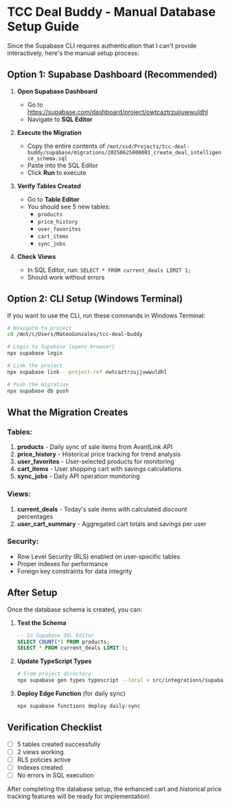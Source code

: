 # TCC Deal Buddy - Manual Database Setup Guide

Since the Supabase CLI requires authentication that I can't provide interactively, here's the manual setup process:

## Option 1: Supabase Dashboard (Recommended)

1. **Open Supabase Dashboard**
   - Go to https://supabase.com/dashboard/project/owtcaztrzujjuwwuldhl
   - Navigate to **SQL Editor**

2. **Execute the Migration**
   - Copy the entire contents of `/mnt/ssd/Projects/tcc-deal-buddy/supabase/migrations/20250625000001_create_deal_intelligence_schema.sql`
   - Paste into the SQL Editor
   - Click **Run** to execute

3. **Verify Tables Created**
   - Go to **Table Editor**
   - You should see 5 new tables:
     - `products`
     - `price_history`
     - `user_favorites`
     - `cart_items`
     - `sync_jobs`

4. **Check Views**
   - In SQL Editor, run: `SELECT * FROM current_deals LIMIT 1;`
   - Should work without errors

## Option 2: CLI Setup (Windows Terminal)

If you want to use the CLI, run these commands in Windows Terminal:

```bash
# Navigate to project
cd /mnt/c/Users/MateoGonzales/tcc-deal-buddy

# Login to Supabase (opens browser)
npx supabase login

# Link the project
npx supabase link --project-ref owtcaztrzujjuwwuldhl

# Push the migration
npx supabase db push
```

## What the Migration Creates

### Tables:
1. **products** - Daily sync of sale items from AvantLink API
2. **price_history** - Historical price tracking for trend analysis
3. **user_favorites** - User-selected products for monitoring
4. **cart_items** - User shopping cart with savings calculations
5. **sync_jobs** - Daily API operation monitoring

### Views:
1. **current_deals** - Today's sale items with calculated discount percentages
2. **user_cart_summary** - Aggregated cart totals and savings per user

### Security:
- Row Level Security (RLS) enabled on user-specific tables
- Proper indexes for performance
- Foreign key constraints for data integrity

## After Setup

Once the database schema is created, you can:

1. **Test the Schema**
   ```sql
   -- In Supabase SQL Editor
   SELECT COUNT(*) FROM products;
   SELECT * FROM current_deals LIMIT 5;
   ```

2. **Update TypeScript Types**
   ```bash
   # From project directory
   npx supabase gen types typescript --local > src/integrations/supabase/types.ts
   ```

3. **Deploy Edge Function** (for daily sync)
   ```bash
   npx supabase functions deploy daily-sync
   ```

## Verification Checklist

- [ ] 5 tables created successfully
- [ ] 2 views working
- [ ] RLS policies active
- [ ] Indexes created
- [ ] No errors in SQL execution

After completing the database setup, the enhanced cart and historical price tracking features will be ready for implementation!